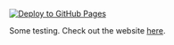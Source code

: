 [![Deploy to GitHub Pages](https://github.com/rajdeep-314/pages-testing/actions/workflows/publish.yml/badge.svg?branch=main)](https://github.com/rajdeep-314/pages-testing/actions/workflows/publish.yml)

Some testing. Check out the website [here](https://rajdeep-314.github.io/pages-testing/).

